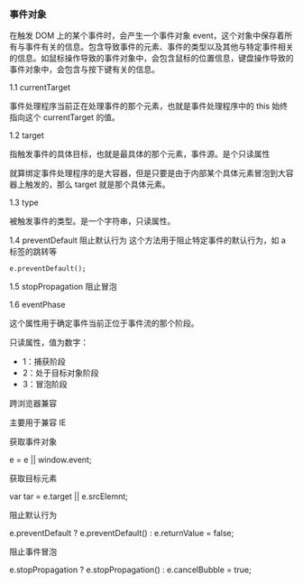 ### 事件对象 

在触发 DOM 上的某个事件时，会产生一个事件对象 event，这个对象中保存着所有与事件有关的信息。包含导致事件的元素、事件的类型以及其他与特定事件相关的信息。如鼠标操作导致的事件对象中，会包含鼠标的位置信息，键盘操作导致的事件对象中，会包含与按下键有关的信息。


1.1 currentTarget

事件处理程序当前正在处理事件的那个元素，也就是事件处理程序中的 this 始终指向这个 currentTarget 的值。

1.2 target

指触发事件的具体目标，也就是最具体的那个元素，事件源。是个只读属性

就算绑定事件处理程序的是大容器，但是只要是由于内部某个具体元素冒泡到大容器上触发的，那么 target 就是那个具体元素。

1.3 type

被触发事件的类型。是一个字符串，只读属性。

1.4 preventDefault 阻止默认行为
这个方法用于阻止特定事件的默认行为，如 a 标签的跳转等
```
e.preventDefault();
```

1.5 stopPropagation 阻止冒泡

1.6 eventPhase

这个属性用于确定事件当前正位于事件流的那个阶段。

只读属性，值为数字：
- 1：捕获阶段
- 2：处于目标对象阶段
- 3：冒泡阶段


跨浏览器兼容

主要用于兼容 IE

获取事件对象

e = e || window.event;

获取目标元素

var tar = e.target || e.srcElemnt;

阻止默认行为

e.preventDefault ? e.preventDefault() : e.returnValue = false;

阻止事件冒泡

e.stopPropagation ? e.stopPropagation() : e.cancelBubble = true;
